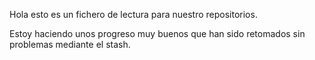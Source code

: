 Hola esto es un fichero de lectura para nuestro repositorios.

Estoy haciendo unos progreso muy buenos que han sido retomados sin problemas mediante el stash.